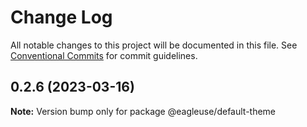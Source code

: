 # Change Log

All notable changes to this project will be documented in this file.
See [Conventional Commits](https://conventionalcommits.org) for commit guidelines.

## 0.2.6 (2023-03-16)

**Note:** Version bump only for package @eagleuse/default-theme
